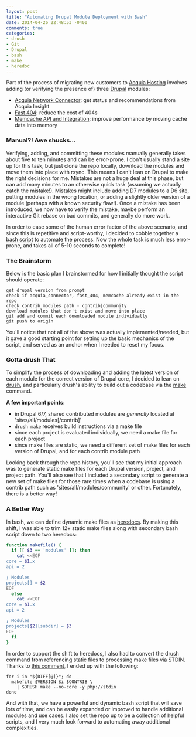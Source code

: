 ```yaml
---
layout: post
title: "Automating Drupal Module Deployment with Bash"
date: 2014-04-26 22:48:53 -0400
comments: true
categories: 
- drush
- Git
- Drupal
- bash
- make
- heredoc
---
```

Part of the process of migrating new customers to [Acquia Hosting](http://www.acquia.com/products-services/acquia-cloud) involves adding (or verifying the presence of) three [Drupal](https://drupal.org/project/drupal) modules:

- [Acquia Network Connector](https://drupal.org/project/acquia_connector): get status and recommendations from Acquia Insight
- [Fast 404](https://drupal.org/project/fast_404): reduce the cost of 404s
- [Memcache API and Integration](https://drupal.org/project/memcache): improve performance by moving cache data into memory

### Manual?! Awe shucks...

Verifying, adding, and committing these modules manually generally takes about five to ten minutes and can be error-prone. I don't usually stand a site up for this task, but just clone the repo locally, download the modules and move them into place with rsync. This means I can't lean on Drupal to make the right decisions for me. Mistakes are not a huge deal at this phase, but can add many minutes to an otherwise quick task (assuming we actually catch the mistake!). Mistakes might include adding D7 modules to a D6 site, putting modules in the wrong location, or adding a slightly older version of a module (perhaps with a known security flaw!). Once a mistake has been introduced, we now have to verify the mistake, maybe perform an interactive Git rebase on bad commits, and generally do more work.

In order to ease some of the human error factor of the above scenario, and since this is repetitive and script-worthy, I decided to cobble together a [bash script](https://github.com/nhoag/ah-onboard/blob/master/modules.sh) to automate the process. Now the whole task is much less error-prone, and takes all of 5-10 seconds to complete!

### The Brainstorm

Below is the basic plan I brainstormed for how I initially thought the script should operate:
```
get drupal version from prompt
check if acquia_connector, fast_404, memcache already exist in the repo
check contrib modules path - contrib|community
download modules that don't exist and move into place
git add and commit each downloaded module individually
git push to origin
```

You'll notice that not all of the above was actually implemented/needed, but it gave a good starting point for setting up the basic mechanics of the script, and served as an anchor when I needed to reset my focus.

### Gotta drush That

To simplify the process of downloading and adding the latest version of each module for the correct version of Drupal core, I decided to lean on [drush](https://github.com/drush-ops/drush), and particularly drush's ability to build out a codebase via the [make](http://www.drush.org/#make) command.

__A few important points:__

- in Drupal 6/7, shared contributed modules are _generally_ located at 'sites/all/modules[/contrib]'
- `drush make` receives build instructions via a make file
- since each project is evaluated individually, we need a make file for each project
- since make files are static, we need a different set of make files for each version of Drupal, and for each contrib module path

Looking back through the repo history, you'll see that my initial approach was to generate static make files for each Drupal version, project, and project path. You'll also see that I included a secondary script to generate a new set of make files for those rare times when a codebase is using a contrib path such as 'sites/all/modules/community' or other. Fortunately, there is a better way!

### A Better Way

In bash, we can define dynamic make files as [heredocs](http://en.wikipedia.org/wiki/Here_document). By making this shift, I was able to trim 12+ static make files along with secondary bash script down to two heredocs:
``` bash
function makefile() {
  if [[ $3 == 'modules' ]]; then
    cat <<EOF
core = $1.x
api = 2

; Modules
projects[] = $2
EOF
  else
    cat <<EOF
core = $1.x
api = 2

; Modules
projects[$2][subdir] = $3
EOF
  fi
}
``` 

In order to support the shift to heredocs, I also had to convert the drush command from referencing static files to processing make files via STDIN. Thanks to [this comment](https://gist.github.com/patcon/3014293#comment-360469), I ended up with the following:
```
for i in "${DIFF[@]}"; do
  makefile $VERSION $i $CONTRIB \
    | $DRUSH make --no-core -y php://stdin
done
```

And with that, we have a powerful and dynamic bash script that will save lots of time, and can be easily expanded or improved to handle additional modules and use cases. I also set the repo up to be a collection of helpful scripts, and I very much look forward to automating away additional complexities.


